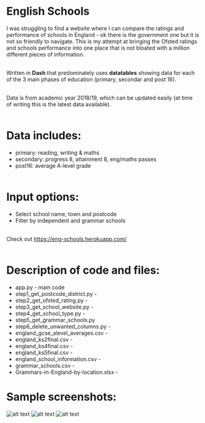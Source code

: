 # English Schools

I was struggling to find a website where I can compare the ratings and performance of schools in England - ok there is the government one but it is not so friendly to navigate. This is my attempt at bringing the Ofsted ratings and schools performance into one place that is not bloated with a million different pieces of information.<br><br>

Written in **Dash** that predominately uses **datatables** showing data for each of the 3 main phases of education (primary, secondar and post 16).<br><br>

Data is from academic year 2018/19, which can be updated easily (at time of writing this is the latest data available).<br><br>

# Data includes:
  - primary: reading, writing & maths
  - secondary: progress 8, attainment 8, eng/maths passes
  - post16: average A-level grade<br><br>

# Input options:
- Select school name, town and postcode
- Filter by independent and grammar schools<br><br>

Check out https://eng-schools.herokuapp.com/<br><br>

# Description of code and files:
- app.py - main code
- step1_get_postcode_district.py - 
- step2_get_ofsted_rating.py - 
- step3_get_school_website.py - 
- step4_get_school_type.py - 
- step5_get_grammar_schools.py
- step6_delete_unwanted_columns.py - 
- england_gcse_alevel_averages.csv - 
- england_ks2final.csv - 
- england_ks4final.csv - 
- england_ks5final.csv - 
- england_school_information.csv - 
- grammar_schools.csv - 
- Grammars-in-England-by-location.xlsx - 

# Sample screenshots:
![alt text](https://github.com/waiky8/eng-schools/blob/main/screenshot_1.jpg)
![alt text](https://github.com/waiky8/eng-schools/blob/main/screenshot_2.jpg)
![alt text](https://github.com/waiky8/eng-schools/blob/main/screenshot_3.jpg)
